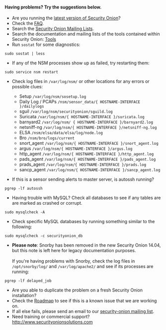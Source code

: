 #### Having problems?  Try the suggestions below. ####

  * Are you running the [latest version of Security Onion](Upgrade)?
  * Check the [FAQ](FAQ).
  * Search the [Security Onion Mailing Lists](MailingLists).
  * Search the documentation and mailing lists of the tools contained within Security Onion: [Tools](Tools)
  * Run `sostat` for some diagnostics:
```
sudo sostat | less
```
  * If any of the NSM processes show up as failed, try restarting them:
```
sudo service nsm restart
```
  * Check log files in `/var/log/nsm/` or other locations for any errors or possible clues:


    *  Setup          `/var/log/nsm/sosetup.log`
    *  Daily Log / PCAPs      `/nsm/sensor_data/{ HOSTNAME-INTERFACE }/dailylogs`
    *  sguil           `/var/log/nsm/securityonion/sguild.log`
    *  Suricata        `/var/log/nsm/{ HOSTNAME-INTERFACE }/suricata.log`
    *  barnyard2       `/var/log/nsm/ { HOSTNAME-INTERFACE }/barnyard2.log`
    *  netsniff-ng     `/var/log/nsm/{ HOSTNAME-INTERFACE }/netsniff-ng.log`
    *  ELSA            `/nsm/elsa/data/elsa/log/node.log`
    *  Bro              `/nsm/bro/logs/current`
    *  snort_agent      `/var/log/nsm/{ HOSTNAME-INTERFACE }/snort_agent.log`
    *  argus            `/var/log/nsm/{ HOSTNAME-INTERFACE }/argus.log`
    *  http_agent       `/var/log/nsm/{ HOSTNAME-INTERFACE }/http_agent.log`
    *  pads_agent       `/var/log/nsm/{ HOSTNAME-INTERFACE }/pads_agent.log`
    *  prads_agent      `/var/log/nsm/{ HOSTNAME-INTERFACE }/prads.log`
    *  sancp_agent      `/var/log/nsm/{ HOSTNAME-INTERFACE }/sancp_agent.log`

* If this is a sensor sending alerts to master server, is autossh running?
```
pgrep -lf autossh
```

 * Having trouble with MySQL?  Check all databases to see if any tables are are marked as crashed or corrupt.
```
sudo mysqlcheck -A
```
 * Check specific MySQL databases by running something similar to the following:
```
sudo mysqlcheck -c securityonion_db
```
  * **Please note**: Snorby has been removed in the new Security Onion 14.04, but this note is left here for legacy documentation purposes.<br/><br/> 
If you're having problems with Snorby, check the log files in `/opt/snorby/log/` and `/var/log/apache2/` and see if its processes are running:
```
pgrep -lf delayed_job
```

  * Are you able to duplicate the problem on a fresh Security Onion installation?
  * Check the [Roadmap](Roadmap) to see if this is a known issue that we are working on.
  * If all else fails, please send an email to our [security-onion mailing list](MailingLists).
  * Need training or commercial support?  http://www.securityonionsolutions.com